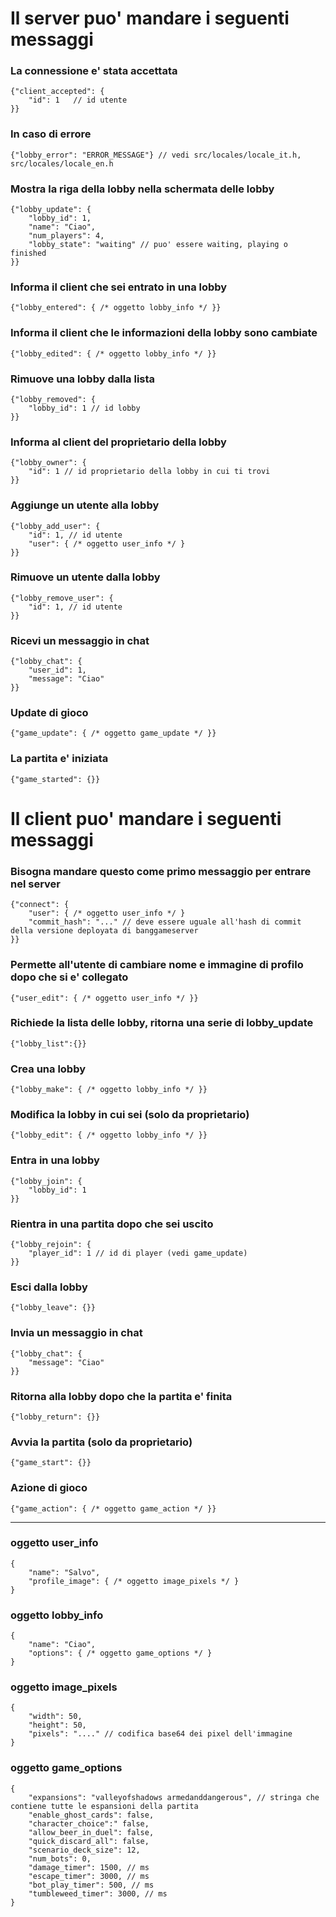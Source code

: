 # Il server puo' mandare i seguenti messaggi

### La connessione e' stata accettata
    {"client_accepted": {
        "id": 1   // id utente
    }}

### In caso di errore
    {"lobby_error": "ERROR_MESSAGE"} // vedi src/locales/locale_it.h, src/locales/locale_en.h

### Mostra la riga della lobby nella schermata delle lobby
    {"lobby_update": {
        "lobby_id": 1,
        "name": "Ciao",
        "num_players": 4,
        "lobby_state": "waiting" // puo' essere waiting, playing o finished
    }}

### Informa il client che sei entrato in una lobby
    {"lobby_entered": { /* oggetto lobby_info */ }}

### Informa il client che le informazioni della lobby sono cambiate
    {"lobby_edited": { /* oggetto lobby_info */ }}

### Rimuove una lobby dalla lista
    {"lobby_removed": {
        "lobby_id": 1 // id lobby
    }}

### Informa al client del proprietario della lobby
    {"lobby_owner": {
        "id": 1 // id proprietario della lobby in cui ti trovi
    }}

### Aggiunge un utente alla lobby
    {"lobby_add_user": {
        "id": 1, // id utente
        "user": { /* oggetto user_info */ }
    }}

### Rimuove un utente dalla lobby
    {"lobby_remove_user": {
        "id": 1, // id utente
    }}

### Ricevi un messaggio in chat
    {"lobby_chat": {
        "user_id": 1,
        "message": "Ciao"
    }}

### Update di gioco
    {"game_update": { /* oggetto game_update */ }}

### La partita e' iniziata
    {"game_started": {}}

# Il client puo' mandare i seguenti messaggi

### Bisogna mandare questo come primo messaggio per entrare nel server
    {"connect": {
        "user": { /* oggetto user_info */ }
        "commit_hash": "..." // deve essere uguale all'hash di commit della versione deployata di banggameserver
    }}

### Permette all'utente di cambiare nome e immagine di profilo dopo che si e' collegato
    {"user_edit": { /* oggetto user_info */ }}

### Richiede la lista delle lobby, ritorna una serie di lobby_update
    {"lobby_list":{}}

### Crea una lobby
    {"lobby_make": { /* oggetto lobby_info */ }}

### Modifica la lobby in cui sei (solo da proprietario)
    {"lobby_edit": { /* oggetto lobby_info */ }}

### Entra in una lobby
    {"lobby_join": {
        "lobby_id": 1
    }}

### Rientra in una partita dopo che sei uscito
    {"lobby_rejoin": {
        "player_id": 1 // id di player (vedi game_update)
    }}

### Esci dalla lobby
    {"lobby_leave": {}}

### Invia un messaggio in chat
    {"lobby_chat": {
        "message": "Ciao"
    }}

### Ritorna alla lobby dopo che la partita e' finita
    {"lobby_return": {}}

### Avvia la partita (solo da proprietario)
    {"game_start": {}}

### Azione di gioco
    {"game_action": { /* oggetto game_action */ }}

---
### oggetto **user_info**
    {
        "name": "Salvo",
        "profile_image": { /* oggetto image_pixels */ }
    }
    
### oggetto **lobby_info**
    {
        "name": "Ciao",
        "options": { /* oggetto game_options */ }
    }
### oggetto **image_pixels**
    {
        "width": 50,
        "height": 50,
        "pixels": "...." // codifica base64 dei pixel dell'immagine
    }
### oggetto **game_options**
    {
        "expansions": "valleyofshadows armedanddangerous", // stringa che contiene tutte le espansioni della partita
        "enable_ghost_cards": false,
        "character_choice":" false,
        "allow_beer_in_duel": false,
        "quick_discard_all": false,
        "scenario_deck_size": 12,
        "num_bots": 0,
        "damage_timer": 1500, // ms
        "escape_timer": 3000, // ms
        "bot_play_timer": 500, // ms
        "tumbleweed_timer": 3000, // ms
    }
